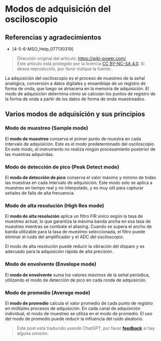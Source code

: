 # Modos de adquisición del osciloscopio

## Referencias y agradecimientos

- [4-5-6-MSO_Help_077130319]

> Dirección original del artículo: <https://wiki-power.com/>  
> Este artículo está protegido por la licencia [CC BY-NC-SA 4.0](https://creativecommons.org/licenses/by/4.0/deed.zh). Si desea reproducirlo, por favor indique la fuente.

La adquisición del osciloscopio es el proceso de muestreo de la señal analógica, conversión a datos digitales y ensamblaje de un registro de forma de onda, que luego se almacena en la memoria de adquisición. El modo de adquisición determina cómo se calculan los puntos de registro de la forma de onda a partir de los datos de forma de onda muestreados.

## Varios modos de adquisición y sus principios

### Modo de muestreo (Sample mode)

El **modo de muestreo** conserva el primer punto de muestra en cada intervalo de adquisición. Este es el modo predeterminado del osciloscopio. En este modo, el instrumento no realiza ningún procesamiento posterior de las muestras adquiridas.

### Modo de detección de pico (Peak Detect mode)

El **modo de detección de pico** conserva el valor máximo y mínimo de todas las muestras en cada intervalo de adquisición. Este modo solo se aplica a muestreo en tiempo real y no interpolado, y es muy útil para capturar señales de falla de alta frecuencia.

### Modo de alta resolución (High Res mode)

El **modo de alta resolución** aplica un filtro FIR único según la tasa de muestreo actual, lo que garantiza la máxima banda ancha en esa tasa de muestreo mientras se combate el aliasing. Cuando se supera el ancho de banda utilizable para la tasa de muestreo seleccionada, el filtro puede eliminar el ruido del amplificador y el ADC del osciloscopio.

El modo de alta resolución puede reducir la vibración del disparo y es adecuado para la adquisición rápida de alta precisión.

### Modo de envolvente (Envelope mode)

El **modo de envolvente** suma los valores máximos de la señal periódica, utilizando el modo de detección de pico en cada ronda de adquisición.

### Modo de promedio (Average mode)

El **modo de promedio** calcula el valor promedio de cada punto de registro en múltiples procesos de adquisición. En cada canal de adquisición individual, el modo de muestreo se utiliza en el modo de promedio. El uso del modo de promedio puede reducir la influencia del ruido aleatorio.

> Este post está traducido usando ChatGPT, por favor [**feedback**](https://github.com/linyuxuanlin/Wiki_MkDocs/issues/new) si hay alguna omisión.